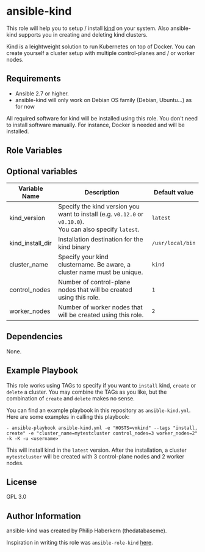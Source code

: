 ansible-kind
=========

This role will help you to setup / install [kind](https://kind.sigs.k8s.io/) on your system.
Also ansible-kind supports you in creating and deleting kind clusters.

Kind is a leightweight solution to run Kubernetes on top of Docker. You can create yourself
a cluster setup with multiple control-planes and / or worker nodes.

Requirements
------------

 - Ansible 2.7 or higher.
 - ansible-kind will only work on Debian OS family (Debian, Ubuntu...) as for now

All required software for kind will be installed using this role. You don't need to install
software manually. For instance, Docker is needed and will be installed.

Role Variables
--------------

## Optional variables

| Variable Name | Description              | Default value |
|---------------|--------------------------|---------------|
|kind_version |Specify the kind version you want to install (e.g. `v0.12.0` or `v0.10.0`).<br>You can also specify `latest`.|`latest`|
|kind_install_dir|Installation destination for the kind binary|`/usr/local/bin`|
|cluster_name|Specify your kind clustername. Be aware, a cluster name must be unique.|`kind`|
|control_nodes|Number of control-plane nodes that will be created using this role.|`1`|
|worker_nodes|Number of worker nodes that will be created using this role.|`2`|


Dependencies
------------

None.

Example Playbook
----------------

This role works using TAGs to specify if you want to `install` kind, `create` or `delete`
a cluster. You may combine the TAGs as you like, but the combination of `create` and
`delete` makes no sense.

You can find an example playbook in this repository as `ansible-kind.yml`. Here are some
examples in calling this playbook:

    - ansible-playbook ansible-kind.yml -e "HOSTS=vmkind" --tags "install, create" -e "cluster_name=mytestcluster control_nodes=3 worker_nodes=2" -k -K -u <username>

This will install kind in the `latest` version. After the installation, a cluster
`mytestcluster` will be created with 3 control-plane nodes and 2 worker nodes.

License
-------

GPL 3.0

Author Information
------------------

ansible-kind was created by Philip Haberkern (thedatabaseme).

Inspiration in writing this role was `ansible-role-kind` [here](https://github.com/PyratLabs/ansible-role-kind).